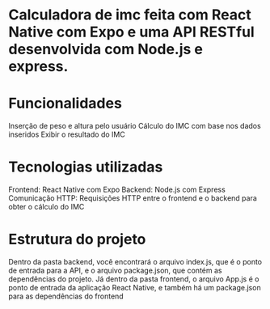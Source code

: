 # Calculadora de imc feita com React Native com Expo e uma API RESTful desenvolvida com Node.js e express.

# Funcionalidades
  Inserção de peso e altura pelo usuário
  Cálculo do IMC com base nos dados inseridos
  Exibir o resultado do IMC

# Tecnologias utilizadas 
  Frontend: React Native com Expo
  Backend: Node.js com Express
  Comunicação HTTP: Requisições HTTP entre o frontend e o backend para obter o cálculo do IMC

# Estrutura do projeto
  Dentro da pasta backend, você encontrará o arquivo index.js, que é o ponto de entrada para a API, e o arquivo package.json, que contém as dependências do projeto. Já dentro da pasta frontend, o   arquivo App.js é o ponto de entrada da aplicação React Native, e também há um package.json para as dependências do frontend
  
